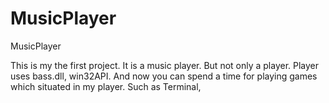 # MusicPlayer
MusicPlayer


This is my the first project. It is a music player. But not only a player. Player uses bass.dll, win32API. And now you can spend a time for playing games which situated 
in my player. Such as Terminal,
